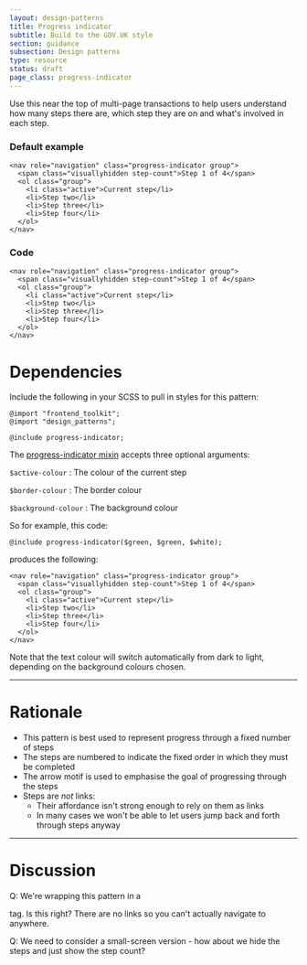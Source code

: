 ```yaml
---
layout: design-patterns
title: Progress indicator
subtitle: Build to the GOV.UK style 
section: guidance
subsection: Design patterns
type: resource
status: draft
page_class: progress-indicator
---
```


Use this near the top of multi-page transactions to help users understand how
many steps there are, which step they are on and what's involved in each step.


### Default example
<div class="pattern-example">
  <div class="inner">

    <nav role="navigation" class="progress-indicator group">
      <span class="visuallyhidden step-count">Step 1 of 4</span>
      <ol class="group">
        <li class="active">Current step</li>
        <li>Step two</li>
        <li>Step three</li>
        <li>Step four</li>
      </ol>
    </nav>

  </div>
</div>

### Code


    <nav role="navigation" class="progress-indicator group">
      <span class="visuallyhidden step-count">Step 1 of 4</span>
      <ol class="group">
        <li class="active">Current step</li>
        <li>Step two</li>
        <li>Step three</li>
        <li>Step four</li>
      </ol>
    </nav>



# Dependencies

Include the following in your SCSS to pull in styles for this pattern:

    @import "frontend_toolkit";
    @import "design_patterns";
    
    @include progress-indicator;

The [progress-indicator mixin](https://github.com/alphagov/prototyping/blob/master/_includes/scss/design-patterns/_progress-indicator.scss) accepts three optional arguments:

`$active-colour` : The colour of the current step

`$border-colour` : The border colour

`$background-colour` : The background colour


So for example, this code:

    @include progress-indicator($green, $green, $white);

produces the following:

<div class="alt pattern-example">
  <div class="inner">

    <nav role="navigation" class="progress-indicator group">
      <span class="visuallyhidden step-count">Step 1 of 4</span>
      <ol class="group">
        <li class="active">Current step</li>
        <li>Step two</li>
        <li>Step three</li>
        <li>Step four</li>
      </ol>
    </nav>

  </div>
</div>

Note that the text colour will switch automatically from dark to light, depending on the background colours chosen.

* * *

# Rationale

* This pattern is best used to represent progress through a fixed number of steps
* The steps are numbered to indicate the fixed order in which they must be completed
* The arrow motif is used to emphasise the goal of progressing through the steps
* Steps are *not* links:
  * Their affordance isn't strong enough to rely on them as links
  * In many cases we won't be able to let users jump back and forth through steps anyway

* * * 

# Discussion

Q: We're wrapping this pattern in a <nav> tag. Is this right? There are no links so you can't actually
navigate to anywhere.

Q: We need to consider a small-screen version - how about we hide the steps and just show the step count?

